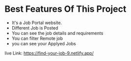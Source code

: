 # Best Features Of This Project

* It's a Job Portal website.
* Different Job is Posted
* You can see the job details and requirements
* You can filter Remote job
* you can see your Applyed Jobs

live Link: https://find-your-job-9.netlify.app/